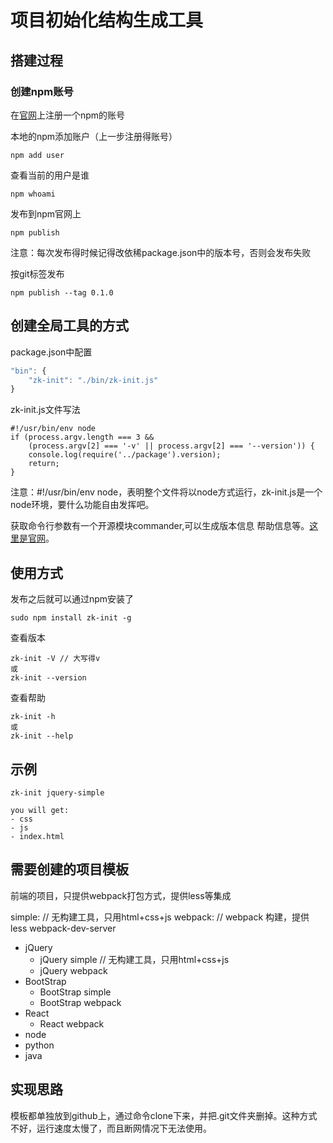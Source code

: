 # 项目初始化结构生成工具

## 搭建过程 

### 创建npm账号
在[官网](https://www.npmjs.com)上注册一个npm的账号

本地的npm添加账户（上一步注册得账号）
```
npm add user
```
查看当前的用户是谁
```
npm whoami
```

发布到npm官网上
```
npm publish
```
注意：每次发布得时候记得改依稀package.json中的版本号，否则会发布失败

按git标签发布
```
npm publish --tag 0.1.0
```

## 创建全局工具的方式
package.json中配置
```javascript
"bin": {
    "zk-init": "./bin/zk-init.js"
}

```
zk-init.js文件写法

```
#!/usr/bin/env node
if (process.argv.length === 3 &&
    (process.argv[2] === '-v' || process.argv[2] === '--version')) {
    console.log(require('../package').version);
    return;
}
```
注意：#!/usr/bin/env node，表明整个文件将以node方式运行，zk-init.js是一个node环境，要什么功能自由发挥吧。

获取命令行参数有一个开源模块commander,可以生成版本信息 帮助信息等。[这里是官网](https://www.npmjs.com/package/commander)。

## 使用方式
发布之后就可以通过npm安装了
```
sudo npm install zk-init -g
```
查看版本
```
zk-init -V // 大写得v
或
zk-init --version
```
查看帮助
```
zk-init -h
或
zk-init --help
```

## 示例
```
zk-init jquery-simple

you will get:
- css
- js
- index.html

```
## 需要创建的项目模板
前端的项目，只提供webpack打包方式，提供less等集成

simple: // 无构建工具，只用html+css+js
webpack: // webpack 构建，提供less webpack-dev-server 

- jQuery
    - jQuery simple // 无构建工具，只用html+css+js
    - jQuery webpack
- BootStrap
    - BootStrap simple
    - BootStrap webpack
- React 
    - React webpack
- node 
- python 
- java 

## 实现思路
模板都单独放到github上，通过命令clone下来，并把.git文件夹删掉。这种方式不好，运行速度太慢了，而且断网情况下无法使用。
